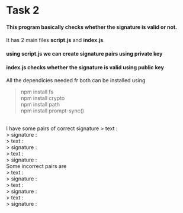 # Task 2
#### This program basically checks whether the signature is valid or not.
It has 2 main files **script.js** and **index.js**. 
#### using script.js we can create signature pairs using private key
#### index.js checks whether the signature is valid using public key
All the dependicies needed fr both can be installed using
> npm install fs</br>
> npm install crypto</br>
> npm install path</br>
> npm install prompt-sync()</br>
</br>
I have some pairs of correct signature
> text :</br>
> signature :</br>
> text :</br>
> signature :</br>
> text :</br>
> signature :</br>
Some incorrect pairs are</br>
> text :</br>
> signature :</br>
> text :</br>
> signature :</br>
> text :</br>
> signature :</br>
